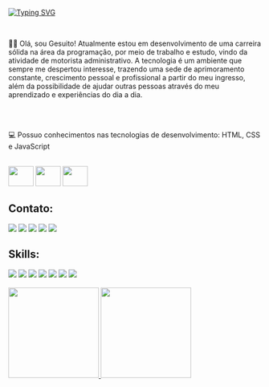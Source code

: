 [![Typing SVG](https://readme-typing-svg.demolab.com?font=Fira+Code&weight=500&size=30&pause=1000&color=000000&background=FFFFFF&random=false&width=435&lines=Ol%C3%A1!!+Sou+Gesuito%2C%F0%9F%91%8B%F0%9F%8F%BE+;moro+em+Salvador-Bahia.;Desenvolvedor+Front-end;Seja+bem+vindo(a)!+)](https://git.io/typing-svg)

<br>
<p align: center>👋🏾 Olá, sou Gesuito! Atualmente estou em desenvolvimento de uma carreira sólida na área da programação, por meio de trabalho e estudo, vindo da atividade de motorista administrativo. A tecnologia é um ambiente que sempre me despertou interesse, trazendo uma sede de aprimoramento constante, crescimento pessoal e profissional a partir do meu ingresso, além da possibilidade de ajudar outras pessoas através do meu aprendizado e experiências do dia a dia. </p>
<br>
<br>

💻 Possuo conhecimentos nas tecnologias de desenvolvimento: HTML, CSS e JavaScript
<div align:center style="display: inline_block"><br>
  <img align items="center" alt=""Gesus-Html height="40" width="50" src="https://cdn.jsdelivr.net/gh/devicons/devicon@latest/icons/html5/html5-plain-wordmark.svg" />
  <img align  items="center" alt=""Gesus-Css height="40" width="50" src="https://cdn.jsdelivr.net/gh/devicons/devicon@latest/icons/css3/css3-plain-wordmark.svg" />
  <img align  items="center" alt=""Gesus-Js height="40" width="50" src="https://cdn.jsdelivr.net/gh/devicons/devicon@latest/icons/javascript/javascript-original.svg" />
                         
</div>

##
 
<div>
  <h2 font weight: bolder>Contato:</h2>
  <a href="https://web.facebook.com/gesus.santos" target="_blank"> <img src="https://img.shields.io/badge/Facebook-1877F2?style=for-the-badge&logo=facebook&logoColor=white"></a>
  <a href="mailto:gesuito.santos02@gmail.com"><img src="https://img.shields.io/badge/Gmail-000000?style=for-the-badge&logo=gmail&logoColor=white" target="_blank"></a>
  <a href="https://www.instagram.com/gesus_santos/?hl=pt-br"><img src="https://img.shields.io/badge/Instagram-E4405F?style=for-the-badge&logo=instagram&logoColor=white" target="_blank"></a>
  <a href="https://www.linkedin.com/in/gesuito-santo2/"><img src="https://img.shields.io/badge/LinkedIn-0077B5?style=for-the-badge&logo=linkedin&logoColor=white" target="_blank"></a>
  <a href="https://web.whatsapp.com/send?phone=5571997232448"><img src="https://img.shields.io/badge/WhatsApp-25D366?style=for-the-badge&logo=whatsapp&logoColor=white" target="_blank"></a>
</div>


<div>
  <h2>Skills:</h2>
  <img src = "https://img.shields.io/badge/HTML-9c0720?style=for-the-badge&logo=html5&logoColor=white"> 
 <img src ="https://img.shields.io/badge/CSS-1572B6?&style=for-the-badge&logo=css3&logoColor=white">
 <img src ="https://img.shields.io/badge/JavaScript-323330?style=for-the-badge&logo=javascript&logoColor=F7DF1E"> 
  <img src="https://img.shields.io/badge/Figma-1C8139?style=for-the-badge&logo=figma&logoColor=white">
  <img src="https://img.shields.io/badge/GIT-E44C30?style=for-the-badge&logo=git&logoColor=white">
  <img src="https://img.shields.io/badge/Visual_Studio_Code-0078D4?style=for-the-badge&logo=visual%20studio%20code&logoColor=white">
  <img src="https://img.shields.io/badge/Windows-050F21?style=for-the-badge&logo=windows&logoColor=white">
  </div>

<br>

<div>
  <a href="https://github.com/gesuito-santos">
  <img height="180em" src="https://github-readme-stats.vercel.app/api?username=gesuito-santos&show_icons=true&theme=merko"/>
  <img height="180em" src="https://github-readme-stats.vercel.app/api/top-langs/?username=gesuito-santos&layout=compact&langs_count=16&theme=merko"/>
</div>
<br>

 


